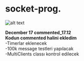# socket-prog. 

![alt text](https://cdn.discordapp.com/attachments/734826030719697048/788839163759034408/v2-sistem.PNG)

**December 17  commented_17.12**  
**Kodun commented halini ekledim**  
-Timerlar eklenecek  
-100k message testleri yapılacak  
-MultiClients classı kontrol edilecek
